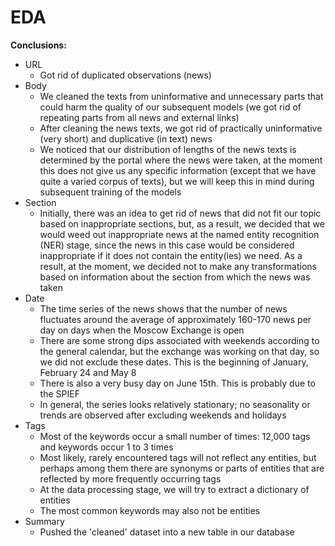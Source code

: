 # EDA 

**Conclusions:** 
* URL 
    - Got rid of duplicated observations (news) 
* Body 
    - We cleaned the texts from uninformative and unnecessary parts that could harm the quality of our subsequent models (we got rid of repeating parts from all news and external links) 
    - After cleaning the news texts, we got rid of practically uninformative (very short) and duplicative (in text) news 
    - We noticed that our distribution of lengths of the news texts is determined by the portal where the news were taken, at the moment this does not give us any specific information (except that we have quite a varied corpus of texts), but we will keep this in mind during subsequent training of the models
* Section 
    - Initially, there was an idea to get rid of news that did not fit our topic based on inappropriate sections, but, as a result, we decided that we would weed out inappropriate news at the named entity recognition (NER) stage, since the news in this case would be considered inappropriate if it does not contain the entity(ies) we need. As a result, at the moment, we decided not to make any transformations based on information about the section from which the news was taken 
* Date 
    - The time series of the news shows that the number of news fluctuates around the average of approximately 160-170 news per day on days when the Moscow Exchange is open 
    - There are some strong dips associated with weekends according to the general calendar, but the exchange was working on that day, so we did not exclude these dates. This is the beginning of January, February 24 and May 8 
    - There is also a very busy day on June 15th. This is probably due to the SPIEF 
    - In general, the series looks relatively stationary; no seasonality or trends are observed after excluding weekends and holidays 
* Tags 
    - Most of the keywords occur a small number of times: 12,000 tags and keywords occur 1 to 3 times 
    - Most likely, rarely encountered tags will not reflect any entities, but perhaps among them there are synonyms or parts of entities that are reflected by more frequently occurring tags 
    - At the data processing stage, we will try to extract a dictionary of entities 
    - The most common keywords may also not be entities 
* Summary 
    - Pushed the 'cleaned' dataset into a new table in our database